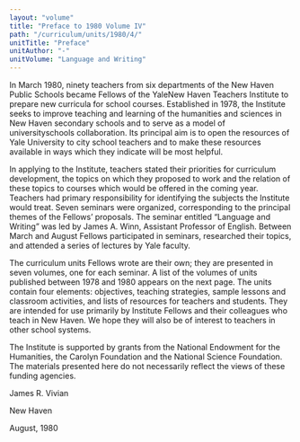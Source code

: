 ```yaml
---
layout: "volume"
title: "Preface to 1980 Volume IV"
path: "/curriculum/units/1980/4/"
unitTitle: "Preface"
unitAuthor: "-"
unitVolume: "Language and Writing"
---
```

<body>
<p>
In March 1980, ninety teachers from six departments of the New Haven Public Schools became Fellows of the YaleNew Haven Teachers Institute to prepare new curricula for school courses. Established in 1978, the Institute seeks to improve teaching and learning of the humanities and sciences in New Haven secondary schools and to serve as a model of universityschools collaboration. Its principal aim is to open the resources of Yale University to city school teachers and to make these resources available in ways which they indicate will be most helpful.
</p>
<p>
In applying to the Institute, teachers stated their priorities for curriculum development, the topics on which they proposed to work and the relation of these topics to courses which would be offered in the coming year. Teachers had primary responsibility for identifying the subjects the Institute would treat. Seven seminars were organized, corresponding to the principal themes of the Fellows’ proposals. The seminar entitled “Language and Writing” was led by James A. Winn, Assistant Professor of English. Between March and August Fellows participated in seminars, researched their topics, and attended a series of lectures by Yale faculty.
</p>
<p>
The curriculum units Fellows wrote are their own; they are presented in seven volumes, one for each seminar. A list of the volumes of units published between 1978 and 1980 appears on the next page. The units contain four elements: objectives, teaching strategies, sample lessons and classroom activities, and lists of resources for teachers and students. They are intended for use primarily by Institute Fellows and their colleagues who teach in New Haven. We hope they will also be of interest to teachers in other school systems.
</p>
<p>
The Institute is supported by grants from the National Endowment for the Humanities, the Carolyn Foundation and the National Science Foundation. The materials presented here do not necessarily reflect the views of these funding agencies.
</p>
<p>
James R. Vivian
</p>
<p>
New Haven
</p>
<p>
August, 1980
</p>
</body>